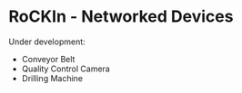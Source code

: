 RoCKIn - Networked Devices
==========================

Under development:
* Conveyor Belt
* Quality Control Camera
* Drilling Machine
